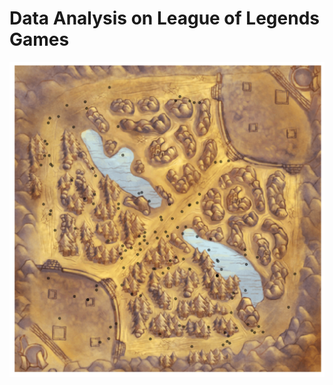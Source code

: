 # Data Analysis on League of Legends Games

![Events for match on Summoner's Rift](figures/events.png)
